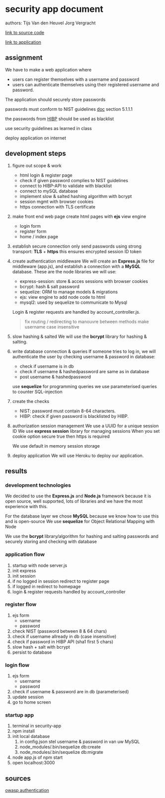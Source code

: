 # security app document

authors:
Tijs Van den Heuvel
Jorg Vergracht

[link to source code](https://github.com/tijsvandenheuvel/team_3_secure_login)

[link to application](https://jorg-tijs-taak.herokuapp.com)

## assignment

We have to make a web application where

- users can register themselves with a username and password
- users can authenticate themselves using their registered username and password.

The application should securely store passwords

passwords must conform to NIST guidelines
[doc](https://pages.nist.gov/800-63-3/sp800-63b.html) section 5.1.1.1

the passwords from [HIBP](https://haveibeenpwned.com/) should be used as blacklist

use security guidelines as learned in class

deploy application on internet

## development steps

1. figure out scope & work

   - html login & register page
   - check if given password complies to NIST guidelines
   - connect to HIBP-API to validate with blacklist
   - connect to mySQL database
   - implement slow & salted hashing algorithm with bcrypt
   - session mgmt with browser cookies
   - https connection with TLS certificate

2. make front end web page
   create html pages with **ejs** view engine

   - login form
   - register form
   - home / index page

3. establish secure connection
   only send passwords using strong transport: **TLS** + **https**
   this ensures encrypted session ID token

4. create authentication middleware
   We will create an **Express.js** file for middleware (app.js),
   and establish a connection with a **MySQL** database.
   These are the node libraries we will use:

   - express-session: store & acces sessions with browser cookies
   - bcrypt: hash & salt password
   - sequelize: ORM to manage models & migrations
   - ejs: view engine to add node code to html
   - mysql2: used by sequelize to communicate to Mysql

   Login & register requests are handled by account_controller.js.

   > fix routing / redirecting to manouvre between methods
   > make username case insensitive

5. slow hashing & salted
   We will use the **bcrypt** library for hashing & salting.

6) write database connection & queries
   If someone tries to log in, we will authenticate the user by checking username & password in database:

   - check if username is in db
   - check if username & hashedpassword are same as in database
   - post username & hashedpassword

   use **sequelize** for programming queries
   we use parameterised queries to counter SQL-injection

7) create the checks

   - NIST: password must contain 8-64 characters.
   - HIBP: check if given password is blacklisted by HIBP.

8) authorization
   session management
   We use a UUID for a unique session ID
   We use **express session** library for managing sessions
   When you set cookie option secure true then https is required

   We use default in memory session storage

9) deploy application
   We will use Heroku to deploy our application.

## results

### development technologies

We decided to use the **Express.js** and **Node.js** framework because it is open source, well supported, lots of libraries and we have the most experience with this.

For the database layer we chose **MySQL** because we know how to use this and is open-source
We use **sequelize** for Object Relational Mapping with Node

We use the **bcrypt** library/algorithm for hashing and salting passwords and securely storing and checking with database

### application flow

1. startup with node server.js
1. init express
1. init session
1. if no logged in session redirect to register page
1. if logged in redirect to homepage
1. login & register requests handled by account_controller

### register flow

1. ejs form
   - username
   - password
2. check NIST (password between 8 & 64 chars)
3. check if username allready in db (case insensitive)
4. check if password in HIBP API (sha1 first 5 chars)
5. slow hash + salt with bcrypt
6. persist to database

### login flow

1. ejs form
   - username
   - password
2. check if username & password are in db (parameterised)
3. update session
4. go to home screen

### startup app

1. terminal in security-app
2. npm install
3. init local database
   1. in config.json stel username & password in van uw MySQL
   2. node_modules/.bin/sequelize db:create
   3. node_modules/.bin/sequelize db:migrate
4. node app.js of npm start
5. open localhost:3000

## sources

[owasp authentication](https://github.com/OWASP/CheatSheetSeries/blob/master/cheatsheets/Authentication_Cheat_Sheet.md)
